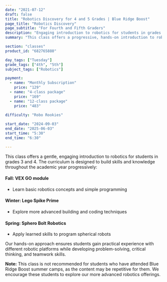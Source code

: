 ```yaml
---
date: "2021-07-12"
draft: false
title: "Robotics Discovery for 4 and 5 Grades | Blue Ridge Boost"
page_title: "Robotics Discovery"
page_subtitle: "For Fourth and Fifth Graders"
description: "Engaging introduction to robotics for students in grades 4 and 5."
summary: "This class offers a progressive, hands-on introduction to robotics for students in grades 4 and 5, covering Vex GO, Lego Spike Prime, and Sphero Bolt Robotics throughout the academic year, while developing problem-solving, critical thinking, and teamwork skills."

section: "classes"
product_id: "682765880"

day_tags: ["Tuesday"]
grade_tags: ["4th", "5th"]
subject_tags: ["Robotics"]

payment:
  - name: "Monthly Subscription"
    price: "129"
  - name: "4-class package"
    price: "169"
  - name: "12-class package"
    price: "483"
  
difficulty: "Robo Rookies"

start_date: "2024-09-03"
end_date: "2025-06-03"
start_time: "5:30"
end_time: "6:30"

---
```


<p>This class offers a gentle, engaging introduction to robotics for students in grades 3 and 4. The curriculum is designed to build skills and knowledge throughout the academic year progressively:</p>

<h4>Fall: VEX GO module</h4>
<ul>
  <li>Learn basic robotics concepts and simple programming</li>
</ul>

<h4>Winter: Lego Spike Prime</h4>
<ul>
  <li>Explore more advanced building and coding techniques</li>
</ul>

<h4>Spring: Sphero Bolt Robotics</h4>
<ul>
  <li>Apply learned skills to program spherical robots</li>
</ul>

<p>Our hands-on approach ensures students gain practical experience with different robotic platforms while developing problem-solving, critical thinking, and teamwork skills.</p>

<p><strong>Note:</strong> This class is not recommended for students who have attended Blue Ridge Boost summer camps, as the content may be repetitive for them. We encourage these students to explore our more advanced robotics offerings.</p>